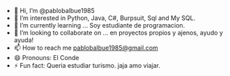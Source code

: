 - 👋 Hi, I’m @pablobalbue1985
- 👀 I’m interested in Python, Java, C#, Burpsuit, Sql and My SQL.
- 🌱 I’m currently learning ... Soy estudiante de programacion. 
- 💞️ I’m looking to collaborate on ... en proyectos propios y ajenos, ayudo y ayuda!
- 📫 How to reach me pablobalbue1985@gmail.com
- 😄 Pronouns:  El Conde
- ⚡ Fun fact: Queria estudiar turismo. jaja amo viajar.

<!---
pablobalbue1985/pablobalbue1985 is a ✨ special ✨ repository because its `README.md` (this file) appears on your GitHub profile.
You can click the Preview link to take a look at your changes.
--->
